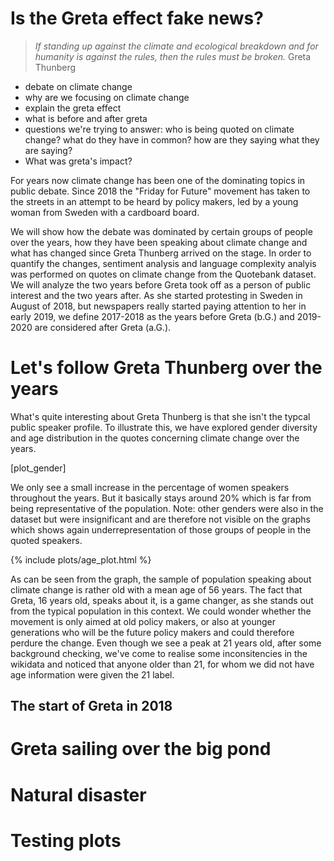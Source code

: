 # Is the Greta effect fake news?
> *If standing up against the climate and ecological breakdown and for humanity is against the rules, then the rules must be broken.* Greta Thunberg

- debate on climate change
- why are we focusing on climate change
- explain the greta effect
- what is before and after greta
- questions we're trying to answer: who is being quoted on climate change? what do they have in common? how are they saying what they are saying?
- What was greta's impact?

For years now climate change has been one of the dominating topics in public debate.
Since 2018 the "Friday for Future" movement has taken to the streets in an attempt to be heard by policy makers, led by a young woman from Sweden with a cardboard board.

We will show how the debate was dominated by certain groups of people over the years, how they have been speaking about climate change and what has changed since Greta Thunberg arrived on the stage. In order to quantify the changes, sentiment analysis and language complexity analyis was performed on quotes on climate change from the Quotebank dataset. We will analyze the two years before Greta took off as a person of public interest and the two years after. As she started protesting in Sweden in August of 2018, but newspapers really started paying attention to her in early 2019, we define 2017-2018 as the years before Greta (b.G.) and 2019-2020 are considered after Greta (a.G.). 

# Let's follow Greta Thunberg over the years

What's quite interesting about Greta Thunberg is that she isn't the typcal public speaker profile. To illustrate this, we have explored gender diversity and age distribution in the quotes concerning climate change over the years.

[plot_gender]

We only see a small increase in the percentage of women speakers throughout the years. But it basically stays around 20% which is far from being representative of the population. Note: other genders were also in the dataset but were insignificant and are therefore not visible on the graphs which shows again underrepresentation of those groups of people in the quoted speakers.  

{% include plots/age_plot.html %}

As can be seen from the graph, the sample of population speaking about climate change is rather old with a mean age of 56 years. The fact that Greta, 16 years old, speaks about it, is a game changer, as she stands out from the typical population in this context. We could wonder whether the movement is only aimed at old policy makers, or also at younger generations who will be the future policy makers and could therefore perdure the change.
Even though we see a peak at 21 years old, after some background checking, we've come to realise some inconsitencies in the wikidata and noticed that anyone older than 21, for whom we did not have age information were given the 21 label.


## The start of Greta in 2018

# Greta sailing over the big pond

# Natural disaster

# Testing plots
